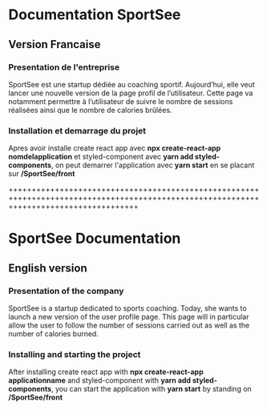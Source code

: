 # Documentation SportSee

## Version Francaise

### Presentation de l'entreprise

SportSee est une startup dédiée au coaching sportif.
Aujourd’hui, elle veut lancer une nouvelle version de la page profil de l’utilisateur. 
Cette page va notamment permettre à l’utilisateur de suivre le nombre de sessions réalisées ainsi que le nombre de calories brûlées.

### Installation et demarrage du projet

Apres avoir installe create react app avec **npx create-react-app nomdelapplication** et styled-component avec **yarn add styled-components**,
on peut demarrer l'application avec **yarn start** en se placant sur **/SportSee/front**

++++++++++++++++++++++++++++++++++++++++++++++++++++++++++++++++++++++++++++++++++++++++++++++++++++++++++++++++++++++++++++++++++++++++

# SportSee Documentation

## English version

### Presentation of the company

SportSee is a startup dedicated to sports coaching.
Today, she wants to launch a new version of the user profile page.
This page will in particular allow the user to follow the number of sessions carried out as well as the number of calories burned.

### Installing and starting the project

After installing create react app with **npx create-react-app applicationname** and styled-component with **yarn add styled-components**,
you can start the application with **yarn start** by standing on **/SportSee/front**